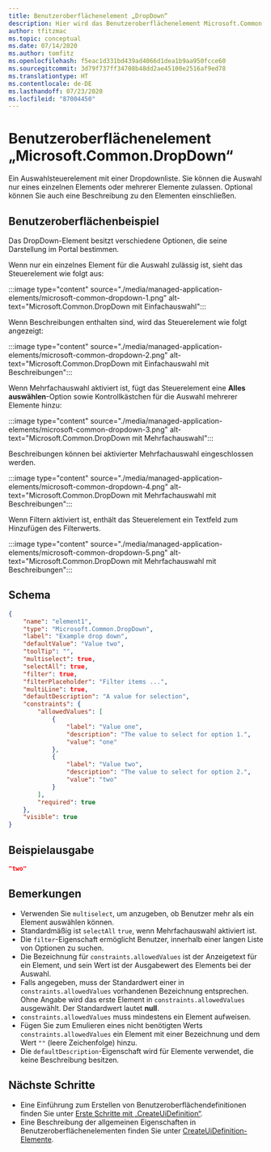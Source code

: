 ```yaml
---
title: Benutzeroberflächenelement „DropDown“
description: Hier wird das Benutzeroberflächenelement Microsoft.Common.DropDown für das Azure-Portal beschrieben. Es wird beim Bereitstellen einer verwalteten Anwendung zum Auswählen aus verfügbaren Optionen verwendet.
author: tfitzmac
ms.topic: conceptual
ms.date: 07/14/2020
ms.author: tomfitz
ms.openlocfilehash: f5eac1d331bd439ad4066d1dea1b9aa950fcce60
ms.sourcegitcommit: 3d79f737ff34708b48dd2ae45100e2516af9ed78
ms.translationtype: HT
ms.contentlocale: de-DE
ms.lasthandoff: 07/23/2020
ms.locfileid: "87004450"
---
```

# <a name="microsoftcommondropdown-ui-element"></a>Benutzeroberflächenelement „Microsoft.Common.DropDown“

Ein Auswahlsteuerelement mit einer Dropdownliste. Sie können die Auswahl nur eines einzelnen Elements oder mehrerer Elemente zulassen. Optional können Sie auch eine Beschreibung zu den Elementen einschließen.

## <a name="ui-sample"></a>Benutzeroberflächenbeispiel

Das DropDown-Element besitzt verschiedene Optionen, die seine Darstellung im Portal bestimmen.

Wenn nur ein einzelnes Element für die Auswahl zulässig ist, sieht das Steuerelement wie folgt aus:

:::image type="content" source="./media/managed-application-elements/microsoft-common-dropdown-1.png" alt-text="Microsoft.Common.DropDown mit Einfachauswahl":::

Wenn Beschreibungen enthalten sind, wird das Steuerelement wie folgt angezeigt:

:::image type="content" source="./media/managed-application-elements/microsoft-common-dropdown-2.png" alt-text="Microsoft.Common.DropDown mit Einfachauswahl mit Beschreibungen":::

Wenn Mehrfachauswahl aktiviert ist, fügt das Steuerelement eine **Alles auswählen**-Option sowie Kontrollkästchen für die Auswahl mehrerer Elemente hinzu:

:::image type="content" source="./media/managed-application-elements/microsoft-common-dropdown-3.png" alt-text="Microsoft.Common.DropDown mit Mehrfachauswahl":::

Beschreibungen können bei aktivierter Mehrfachauswahl eingeschlossen werden.

:::image type="content" source="./media/managed-application-elements/microsoft-common-dropdown-4.png" alt-text="Microsoft.Common.DropDown mit Mehrfachauswahl mit Beschreibungen":::

Wenn Filtern aktiviert ist, enthält das Steuerelement ein Textfeld zum Hinzufügen des Filterwerts.

:::image type="content" source="./media/managed-application-elements/microsoft-common-dropdown-5.png" alt-text="Microsoft.Common.DropDown mit Mehrfachauswahl mit Beschreibungen":::

## <a name="schema"></a>Schema

```json
{
    "name": "element1",
    "type": "Microsoft.Common.DropDown",
    "label": "Example drop down",
    "defaultValue": "Value two",
    "toolTip": "",
    "multiselect": true,  
    "selectAll": true,  
    "filter": true,  
    "filterPlaceholder": "Filter items ...",  
    "multiLine": true,  
    "defaultDescription": "A value for selection",  
    "constraints": {
        "allowedValues": [
            {
                "label": "Value one",
                "description": "The value to select for option 1.",
                "value": "one"
            },
            {
                "label": "Value two",
                "description": "The value to select for option 2.",
                "value": "two"
            }
        ],
        "required": true
    },
    "visible": true
}
```

## <a name="sample-output"></a>Beispielausgabe

```json
"two"
```

## <a name="remarks"></a>Bemerkungen

- Verwenden Sie `multiselect`, um anzugeben, ob Benutzer mehr als ein Element auswählen können.
- Standardmäßig ist `selectAll` `true`, wenn Mehrfachauswahl aktiviert ist.
- Die `filter`-Eigenschaft ermöglicht Benutzer, innerhalb einer langen Liste von Optionen zu suchen.
- Die Bezeichnung für `constraints.allowedValues` ist der Anzeigetext für ein Element, und sein Wert ist der Ausgabewert des Elements bei der Auswahl.
- Falls angegeben, muss der Standardwert einer in `constraints.allowedValues` vorhandenen Bezeichnung entsprechen. Ohne Angabe wird das erste Element in `constraints.allowedValues` ausgewählt. Der Standardwert lautet **null**.
- `constraints.allowedValues` muss mindestens ein Element aufweisen.
- Fügen Sie zum Emulieren eines nicht benötigten Werts `constraints.allowedValues` ein Element mit einer Bezeichnung und dem Wert `""` (leere Zeichenfolge) hinzu.
- Die `defaultDescription`-Eigenschaft wird für Elemente verwendet, die keine Beschreibung besitzen.

## <a name="next-steps"></a>Nächste Schritte

* Eine Einführung zum Erstellen von Benutzeroberflächendefinitionen finden Sie unter [Erste Schritte mit „CreateUiDefinition“](create-uidefinition-overview.md).
* Eine Beschreibung der allgemeinen Eigenschaften in Benutzeroberflächenelementen finden Sie unter [CreateUiDefinition-Elemente](create-uidefinition-elements.md).
